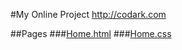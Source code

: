 #My Online Project http://codark.com

##Pages
###[Home.html](https://github.com/DarkHeart527/domain/edit/gh-pages/Home.html)
###[Home.css](https://github.com/DarkHeart527/domain/edit/gh-pages/Home.css)
